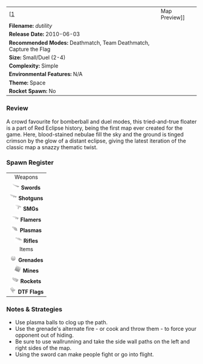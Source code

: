 |                                                                      |                                                        |
|----------------------------------------------------------------------|--------------------------------------------------------|
| \[[1](File:Dutility.png%7Cthumb%7Ccenter)|Map Preview\]\]            | **Authors: Quinton Reeves and Derek "*JoJo*" Stegall** |
| **Filename:** *dutility*                                             |
| **Release Date:** 2010-06-03                                         |
| **Recommended Modes:** Deathmatch, Team Deathmatch, Capture the Flag |
| **Size:** Small/Duel (2-4)                                           |
| **Complexity:** Simple                                               |
| **Environmental Features:** N/A                                      |
| **Theme:** Space                                                     |
| **Rocket Spawn:** No                                                 |

### Review

A crowd favourite for bomberball and duel modes, this tried-and-true floater is a part of Red Eclipse history, being the first map ever created for the game. Here, blood-stained nebulae fill the sky and the ground is tinged crimson by the glow of a distant eclipse, giving the latest iteration of the classic map a snazzy thematic twist.

### Spawn Register

|                                                                                             |
|:-------------------------------------------------------------------------------------------:|
|                                           Weapons                                           |
|     <img src="Sword.png" title="fig:Sword.png" alt="Sword.png" width="20" /> **Swords**     |
| <img src="Shotgun.png" title="fig:Shotgun.png" alt="Shotgun.png" width="20" /> **Shotguns** |
|         <img src="Smg.png" title="fig:Smg.png" alt="Smg.png" width="20" /> **SMGs**         |
|   <img src="Flamer.png" title="fig:Flamer.png" alt="Flamer.png" width="20" /> **Flamers**   |
|   <img src="Plasma.png" title="fig:Plasma.png" alt="Plasma.png" width="20" /> **Plasmas**   |
|     <img src="Rifle.png" title="fig:Rifle.png" alt="Rifle.png" width="20" /> **Rifles**     |
|                                            Items                                            |
| <img src="Grenade.png" title="fig:Grenade.png" alt="Grenade.png" width="20" /> **Grenades** |
|       <img src="Mine.png" title="fig:Mine.png" alt="Mine.png" width="20" /> **Mines**       |
|   <img src="Rocket.png" title="fig:Rocket.png" alt="Rocket.png" width="20" /> **Rockets**   |
|     <img src="Flag.png" title="fig:Flag.png" alt="Flag.png" width="20" /> **DTF Flags**     |

### Notes & Strategies

-   Use plasma balls to clog up the path.
-   Use the grenade's alternate fire - or cook and throw them - to force your opponent out of hiding.
-   Be sure to use wallrunning and take the side wall paths on the left and right sides of the map.
-   Using the sword can make people fight or go into flight.

